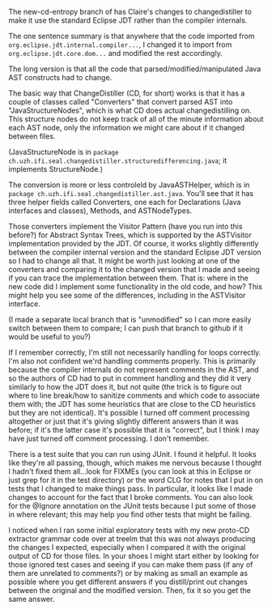The new-cd-entropy branch of has Claire's changes to changedistiller to make it use the standard Eclipse JDT rather than the compiler internals.

The one sentence summary is that anywhere that the code imported from `org.eclipse.jdt.internal.compiler...`, I changed it to import from `org.eclipse.jdt.core.dom...` and modified the rest accordingly.

The long version is that all the code that parsed/modified/manipulated Java AST constructs had to change.  

The basic way that ChangeDistiller (CD, for short) works is that it has a couple of classes called "Converters" that convert parsed AST into "JavaStructureNodes", which is what CD does actual changedistilling on.  This structure nodes do not keep track of all of the minute information about each AST node, only the information we might care about if it changed between files.  

(JavaStructureNode is in `package ch.uzh.ifi.seal.changedistiller.structuredifferencing.java`; it implements StructureNode.)

The conversion is more or less controleld by JavaASTHelper, which is in `package ch.uzh.ifi.seal.changedistiller.ast.java`.  You'll see that it has three helper fields called Converters, one each for Declarations (Java interfaces and classes), Methods, and ASTNodeTypes.

Those converters implement the Visitor Pattern (have you run into this before?) for Abstract Syntax Trees, which is supported by the ASTVisitor implementation provided by the JDT.  Of course, it works slightly differently between the compiler internal version and the standard Eclipse JDT version so I had to change all that.  It might be worth just looking at one of the converters and comparing it to the changed version that I made and seeing if you can trace the implementation between them.  That is: where in the new code did I implement some functionality in the old code, and how?  This might help you see some of the differences, including in the ASTVisitor interface.  

(I made a separate local branch that is "unmodified" so I can more easily switch between them to compare; I can push that branch to github if it would be useful to you?)

If I remember correctly, I'm still not necessarily handling for loops correctly.
I'm also not confident we'rd handling comments properly.  This is primarily because the compiler internals do not represent comments in the AST, and so the authors of CD had to put in comment handling and they did it very similarly to how the JDT does it, but not quite (the trick is to figure out where to line break/how to sanitize comments and which code to associate them with; the JDT has some heuristics that are close to the CD heuristics but they are not identical). It's possible I turned off comment processing altogether or just that it's giving slightly different answers than it was before; if it's the latter case it's possible that it is "correct", but I think I may have just turned off comment processing.  I don't remember.

There is a test suite that you can run using JUnit.  I found it helpful.  It looks like they're all passing, though, which makes me nervous because I thought I hadn't fixed them all...look for FIXMEs (you can look at this in Eclipse or just grep for it in the test directory) or the word CLG for notes that I put in on tests that I changed to make things pass.  In particular, it looks like I made changes to account for the fact that I broke comments.  You can also look for the @Ignore annotation on the JUnit tests because I put some of those in where relevant; this may help you find other tests that might be failing.

I noticed when I ran some initial exploratory tests with my new proto-CD extractor grammar code over at treelm that this was not always producing the changes I expected, especially when I compared it with the original output of CD for those files.  In your shoes I might start either by looking for those ignored test cases and seeing if you can make them pass (if any of them are unrelated to comments?) or by making as small an example as possible where you get different answers if you distill/print out changes between the original and the modified version.  Then, fix it so you get the same answer.  
